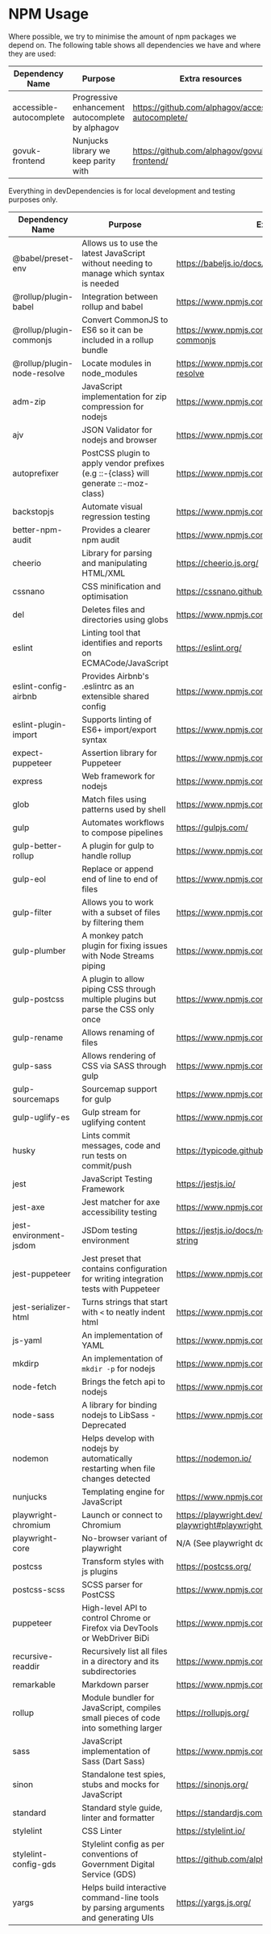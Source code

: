 # NPM Usage

Where possible, we try to minimise the amount of npm packages we depend on. The following table shows all dependencies we have and where they are used:

| Dependency Name                   | Purpose                                                                                 | Extra resources          |
|---                                |---                                                                                      | ---                      |
| accessible-autocomplete           | Progressive enhancement autocomplete by alphagov                                        | https://github.com/alphagov/accessible-autocomplete/ |
| govuk-frontend                    | Nunjucks library we keep parity with                                                    | https://github.com/alphagov/govuk-frontend/ |

Everything in devDependencies is for local development and testing purposes only.

| Dependency Name                   | Purpose                                                                                 | Extra resources          |
|---                                | ---                                                                                     | ---                      |
| @babel/preset-env                 | Allows us to use the latest JavaScript without needing to manage which syntax is needed | https://babeljs.io/docs/babel-preset-env |
| @rollup/plugin-babel              | Integration between rollup and babel                                                    | https://www.npmjs.com/package/@rollup/plugin-babel |
| @rollup/plugin-commonjs           | Convert CommonJS to ES6 so it can be included in a rollup bundle                        | https://www.npmjs.com/package/@rollup/plugin-commonjs |
| @rollup/plugin-node-resolve       | Locate modules in node_modules                                                          | https://www.npmjs.com/package/@rollup/plugin-node-resolve |
| adm-zip                           | JavaScript implementation for zip compression for nodejs                                | https://www.npmjs.com/package/adm-zip |
| ajv                               | JSON Validator for nodejs and browser                                                   | https://www.npmjs.com/package/ajv |
| autoprefixer                      | PostCSS plugin to apply vendor prefixes (e.g ::-{class} will generate ::-moz-class)     | https://www.npmjs.com/package/autoprefixer |
| backstopjs                        | Automate visual regression testing                                                      | https://www.npmjs.com/package/backstopjs |
| better-npm-audit                  | Provides a clearer npm audit                                                            | https://www.npmjs.com/package/better-npm-audit |
| cheerio                           | Library for parsing and manipulating HTML/XML                                           | https://cheerio.js.org/ |
| cssnano                           | CSS minification and optimisation                                                       | https://cssnano.github.io/cssnano/ |
| del                               | Deletes files and directories using globs                                               | https://www.npmjs.com/package/del |
| eslint                            | Linting tool that identifies and reports on ECMACode/JavaScript                         | https://eslint.org/ |
| eslint-config-airbnb              | Provides Airbnb's .eslintrc as an extensible shared config                              | https://www.npmjs.com/package/eslint-config-airbnb |
| eslint-plugin-import              | Supports linting of ES6+ import/export syntax                                           | https://www.npmjs.com/package/eslint-plugin-import |
| expect-puppeteer                  | Assertion library for Puppeteer                                                         | https://www.npmjs.com/package/expect-puppeteer |
| express                           | Web framework for nodejs                                                               | https://www.npmjs.com/package/express |
| glob                              | Match files using patterns used by shell                                                | https://www.npmjs.com/package/glob |
| gulp                              | Automates workflows to compose pipelines                                                | https://gulpjs.com/ |
| gulp-better-rollup                | A plugin for gulp to handle rollup                                                      | https://www.npmjs.com/package/gulp-better-rollup |
| gulp-eol                          | Replace or append end of line to end of files                                           | https://www.npmjs.com/package/gulp-eol |
| gulp-filter                       | Allows you to work with a subset of files by filtering them                             | https://www.npmjs.com/package/gulp-filter |
| gulp-plumber                      | A monkey patch plugin for fixing issues with Node Streams piping                        | https://www.npmjs.com/package/gulp-plumber |
| gulp-postcss                      | A plugin to allow piping CSS through multiple plugins but parse the CSS only once       | https://www.npmjs.com/package/gulp-postcss |
| gulp-rename                       | Allows renaming of files                                                                | https://www.npmjs.com/package/gulp-rename |
| gulp-sass                         | Allows rendering of CSS via SASS through gulp                                           | https://www.npmjs.com/package/gulp-sass |
| gulp-sourcemaps                   | Sourcemap support for gulp                                                              | https://www.npmjs.com/package/gulp-sourcemaps |
| gulp-uglify-es                    | Gulp stream for uglifying content                                                       | https://www.npmjs.com/package/gulp-uglify-es |
| husky                             | Lints commit messages, code and run tests on commit/push                                | https://typicode.github.io/husky/ |
| jest                              | JavaScript Testing Framework                                                            | https://jestjs.io/ |
| jest-axe                          | Jest matcher for axe accessibility testing                                              | https://www.npmjs.com/package/jest-axe |
| jest-environment-jsdom            | JSDom testing environment                                                               | https://jestjs.io/docs/next/configuration#testenvironment-string |
| jest-puppeteer                     | Jest preset that contains configuration for writing integration tests with Puppeteer    | https://www.npmjs.com/package/jest-puppeteer |
| jest-serializer-html               | Turns strings that start with `<` to neatly indent html                                 | https://www.npmjs.com/package/jest-serializer-html |
| js-yaml                            | An implementation of YAML                                                               | https://www.npmjs.com/package/js-yaml |
| mkdirp                             | An implementation of `mkdir -p` for nodejs                                              | https://www.npmjs.com/package/mkdirp |
| node-fetch                         | Brings the fetch api to nodejs                                                          | https://www.npmjs.com/package/node-fetch |
| node-sass                         | A library for binding nodejs to LibSass - Deprecated                                    | https://www.npmjs.com/package/node-sass |
| nodemon                           | Helps develop with nodejs by automatically restarting when file changes detected        | https://nodemon.io/ |
| nunjucks                          | Templating engine for JavaScript                                                        | https://www.npmjs.com/package/nunjucks |
| playwright-chromium               | Launch or connect to Chromium                                                           | https://playwright.dev/docs/api/class-playwright#playwright-chromium |
| playwright-core                   | No-browser variant of playwright                                                        | N/A (See playwright docs) |
| postcss                           | Transform styles with js plugins                                                        | https://postcss.org/ |
| postcss-scss                      | SCSS parser for PostCSS                                                                 | https://www.npmjs.com/package/postcss-scss |
| puppeteer                         | High-level API to control Chrome or Firefox via DevTools or WebDriver BiDi              | https://www.npmjs.com/package/puppeteer |
| recursive-readdir                 | Recursively list all files in a directory and its subdirectories                        | https://www.npmjs.com/package/recursive-readdir |
| remarkable                        | Markdown parser                                                                         | https://www.npmjs.com/package/remarkable |
| rollup                            | Module bundler for JavaScript, compiles small pieces of code into something larger      | https://rollupjs.org/ |
| sass                              | JavaScript implementation of Sass (Dart Sass)                                           | https://www.npmjs.com/package/sass |
| sinon                             | Standalone test spies, stubs and mocks for JavaScript                                   | https://sinonjs.org/ |
| standard                          | Standard style guide, linter and formatter                                              | https://standardjs.com/ |
| stylelint                         | CSS Linter                                                                              | https://stylelint.io/ |
| stylelint-config-gds              | Stylelint config as per conventions of Government Digital Service (GDS)                 | https://github.com/alphagov/stylelint-config-gds |
| yargs                             | Helps build interactive command-line tools by parsing arguments and generating UIs      | https://yargs.js.org/ |
